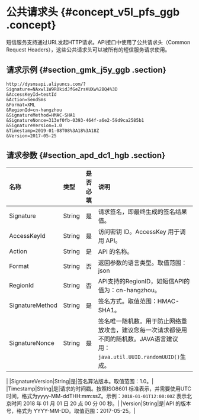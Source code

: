 # 公共请求头 {#concept_v5l_pfs_ggb .concept}

短信服务支持通过URL发起HTTP请求。API接口中使用了公共请求头（Common Request Headers），这些公共请求头可以被所有的短信服务请求使用。

## 请求示例 {#section_gmk_j5y_ggb .section}

```
http://dysmsapi.aliyuncs.com/?Signature=NAxwl1W9ROkidJfGeZrsKUXw%2BQ4%3D
&AccessKeyId=testId
&Action=SendSms
&Format=XML
&RegionId=cn-hangzhou
&SignatureMethod=HMAC-SHA1
&SignatureNonce=313ef0fb-0393-464f-a6e2-59d9ca2585b1
&SignatureVersion=1.0
&Timestamp=2019-01-08T08%3A18%3A18Z
&Version=2017-05-25
```

## 请求参数 {#section_apd_dc1_hgb .section}

|名称|类型|是否必填|说明|
|:-|:-|:---|:-|
|Signature|String|是|请求签名，即最终生成的签名结果值。|
|AccessKeyId|String|是|访问密钥 ID。AccessKey 用于调用 API。|
|Action|String|是|API 的名称。|
|Format|String|否|返回参数的语言类型。取值范围：json | xml。默认值：json。|
|RegionId|String|否|API支持的RegionID，如短信API的值为：cn-hangzhou。|
|SignatureMethod|String|是|签名方式。取值范围：HMAC-SHA1。|
|SignatureNonce|String|是|签名唯一随机数。用于防止网络重放攻击，建议您每一次请求都使用不同的随机数。JAVA语言建议用：`java.util.UUID.randomUUID()`生成。

|
|SignatureVersion|String|是|签名算法版本。取值范围：1.0。|
|Timestamp|String|是|请求的时间戳。按照ISO8601 标准表示，并需要使用UTC时间，格式为yyyy-MM-ddTHH:mm:ssZ。示例：`2018-01-01T12:00:00Z` 表示北京时间 2018 年 01 月 01 日 20 点 00 分 00 秒。|
|Version|String|是|API 的版本号，格式为 YYYY-MM-DD。取值范围：2017-05-25。|

